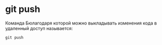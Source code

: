 <h1>git push</h1>
Команда Бюлагодаря которой можно выкладывать изменения кода в удаленный доступ называется:

````
git push
````

